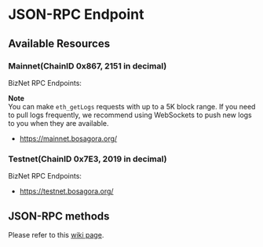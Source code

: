 # JSON-RPC Endpoint

## Available Resources

### Mainnet(ChainID 0x867, 2151 in decimal)

BizNet RPC Endpoints:

**Note**  
You can make `eth_getLogs` requests with up to a 5K block range.
If you need to pull logs frequently, we recommend using WebSockets to push new logs to you when they are available.

* https://mainnet.bosagora.org/


### Testnet(ChainID 0x7E3, 2019 in decimal)

BizNet RPC Endpoints:

* https://testnet.bosagora.org/


## JSON-RPC methods

Please refer to this [wiki page](https://github.com/ethereum/wiki/wiki/JSON-RPC).
